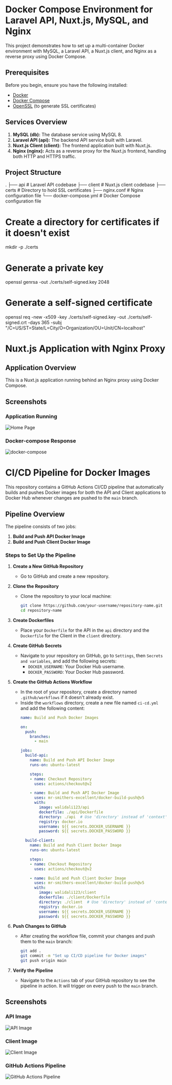 # Docker Compose Environment for Laravel API, Nuxt.js, MySQL, and Nginx

This project demonstrates how to set up a multi-container Docker environment with MySQL, a Laravel API, a Nuxt.js client, and Nginx as a reverse proxy using Docker Compose.

## Prerequisites

Before you begin, ensure you have the following installed:

- [Docker](https://docs.docker.com/get-docker/)
- [Docker Compose](https://docs.docker.com/compose/install/)
- [OpenSSL](https://www.openssl.org/) (to generate SSL certificates)

## Services Overview

1. **MySQL (db):** The database service using MySQL 8.
2. **Laravel API (api):** The backend API service built with Laravel.
3. **Nuxt.js Client (client):** The frontend application built with Nuxt.js.
4. **Nginx (nginx):** Acts as a reverse proxy for the Nuxt.js frontend, handling both HTTP and HTTPS traffic.

## Project Structure
. ├── api # Laravel API codebase ├── client # Nuxt.js client codebase ├── certs # Directory to hold SSL certificates ├── nginx.conf # Nginx configuration file └── docker-compose.yml # Docker Compose configuration file

# Create a directory for certificates if it doesn't exist
mkdir -p ./certs

# Generate a private key
openssl genrsa -out ./certs/self-signed.key 2048

# Generate a self-signed certificate
openssl req -new -x509 -key ./certs/self-signed.key -out ./certs/self-signed.crt -days 365 -subj "/C=US/ST=State/L=City/O=Organization/OU=Unit/CN=localhost"




# Nuxt.js Application with Nginx Proxy

## Application Overview
This is a Nuxt.js application running behind an Nginx proxy using Docker Compose.

## Screenshots

### Application Running
![Home Page](./screenshots/homepage.png)

### Docker-compose Response
![docker-compose](./screenshots/docker-compose-running.png)


# CI/CD Pipeline for Docker Images

This repository contains a GitHub Actions CI/CD pipeline that automatically builds and pushes Docker images for both the API and Client applications to Docker Hub whenever changes are pushed to the `main` branch.

## Pipeline Overview

The pipeline consists of two jobs:

1. **Build and Push API Docker Image**
2. **Build and Push Client Docker Image**

### Steps to Set Up the Pipeline

1. **Create a New GitHub Repository**
   - Go to GitHub and create a new repository.

2. **Clone the Repository**
   - Clone the repository to your local machine:
     ```bash
     git clone https://github.com/your-username/repository-name.git
     cd repository-name
     ```

3. **Create Dockerfiles**
   - Place your `Dockerfile` for the API in the `api` directory and the `Dockerfile` for the Client in the `client` directory.

4. **Create GitHub Secrets**
   - Navigate to your repository on GitHub, go to `Settings`, then `Secrets and variables`, and add the following secrets:
     - `DOCKER_USERNAME`: Your Docker Hub username.
     - `DOCKER_PASSWORD`: Your Docker Hub password.

5. **Create the GitHub Actions Workflow**
   - In the root of your repository, create a directory named `.github/workflows` if it doesn't already exist.
   - Inside the `workflows` directory, create a new file named `ci-cd.yml` and add the following content:
     ```yaml
     name: Build and Push Docker Images

     on:
       push:
         branches:
           - main

     jobs:
       build-api:
         name: Build and Push API Docker Image
         runs-on: ubuntu-latest

         steps:
         - name: Checkout Repository
           uses: actions/checkout@v2

         - name: Build and Push API Docker Image
           uses: mr-smithers-excellent/docker-build-push@v5
           with:
             image: walidali123/api
             dockerfile: ./api/Dockerfile
             directory: ./api  # Use 'directory' instead of 'context'
             registry: docker.io
             username: ${{ secrets.DOCKER_USERNAME }}
             password: ${{ secrets.DOCKER_PASSWORD }}

       build-client:
         name: Build and Push Client Docker Image
         runs-on: ubuntu-latest

         steps:
         - name: Checkout Repository
           uses: actions/checkout@v2

         - name: Build and Push Client Docker Image
           uses: mr-smithers-excellent/docker-build-push@v5
           with:
             image: walidali123/client
             dockerfile: ./client/Dockerfile
             directory: ./client  # Use 'directory' instead of 'context'
             registry: docker.io
             username: ${{ secrets.DOCKER_USERNAME }}
             password: ${{ secrets.DOCKER_PASSWORD }}
     ```

6. **Push Changes to GitHub**
   - After creating the workflow file, commit your changes and push them to the `main` branch:
     ```bash
     git add .
     git commit -m "Set up CI/CD pipeline for Docker images"
     git push origin main
     ```

7. **Verify the Pipeline**
   - Navigate to the `Actions` tab of your GitHub repository to see the pipeline in action. It will trigger on every push to the `main` branch.

## Screenshots


### API Image
![API Image](./screenshots/api-image.png)

### Client Image
![Client Image](./screenshots/client-image.png)

### GitHub Actions Pipeline
![GitHub Actions Pipeline](./screenshots/pipeline.png)



